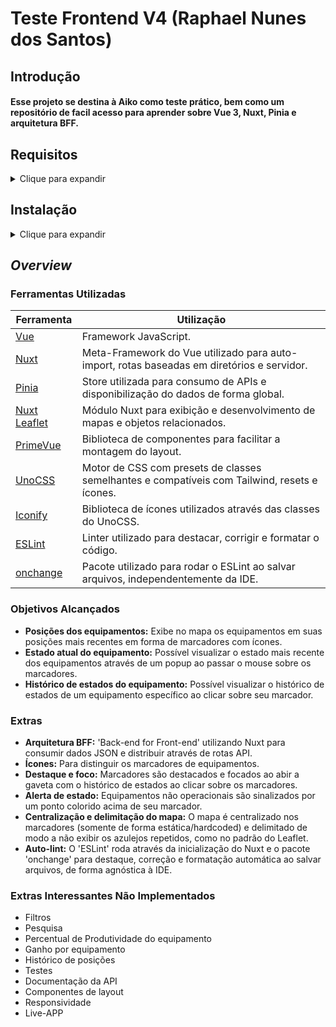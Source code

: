 # Teste Frontend V4 (Raphael Nunes dos Santos)

## Introdução

#### Esse projeto se destina à Aiko como teste prático, bem como um repositório de facil acesso para aprender sobre Vue 3, Nuxt, Pinia e arquitetura BFF.

## Requisitos

<details>
<summary>Clique para expandir</summary>
  
* [VSCode IDE](https://code.visualstudio.com/Download)
* [GIT](https://git-scm.com/downloads)
* [Node.JS + NPM](https://nodejs.org/en/download/)
* [PNPM](https://pnpm.io) ```Opcional```

</details>

## Instalação

<details>
<summary>Clique para expandir</summary>

* Baixe e instale as ferramentas requeridas;
* No VSCode, abra uma nova pasta de sua preferência;
* Abra o terminal (Terminal -> Novo Terminal);
* Clone o projeto:

> git clone https://github.com/RaphaelNunes10/teste-frontend-v4.git

* Altere a branch:

> git checkout 'teste/raphael-nunes-dos-santos'  
OU  
> git switch 'teste/raphael-nunes-dos-santos'  

* Instale as dependências:

\* Se preferir utilizar outro gerenciador de pacotes que seja o PNPM, remova o arquivo "pnpm-lock.yaml" antes de prosseguir.  
> pnpm i  
OU  
> npm install  
OU  
> yarn install

* Ative o lint ```Opcional```

\* Não faça isso antes de instalar as dependências e não suba essa alteração se pretender subir o projeto com Netlify, Vercel, etc.

Descomente este trecho de código do arquivo "nuxt.config.mjs"

```
hooks: {  
  'build:before': () => {  
    exec('pnpm lint-watch', (err, stdout, stderr) => {  
      if (err) {  
        console.error(`lint-watch error: ${stderr}`)  
        throw err  
      }  
      console.log(stdout)  
    })  
  },  
},  
```

* Inicie o projeto em modo de desenvolvimento:

> pnpm dev  
OU  
> npm run dev  
OU  
> yarn dev  

\* O projeto abrirá por padrão em http://localhost:3000/ ou http://127.0.0.1:3000/.

OBS.: Se você já tiver um projeto rodando no endereço padrão de *localhost* na porta 3000 o projeto abrirá em uma nova porta, então fique atento no que apareçe no terminal.

</details>
  
## *Overview*

### Ferramentas Utilizadas

| **Ferramenta**                                     | **Utilização**                                                                               |
| -------------------------------------------------- | -------------------------------------------------------------------------------------------- |
| [Vue](https://vuejs.org)                           | Framework JavaScript.                                                                        |
| [Nuxt](https://nuxt.com)                           | Meta-Framework do Vue utilizado para auto-import, rotas baseadas em diretórios e servidor.   |
| [Pinia](https://pinia.vuejs.org)                   | Store utilizada para consumo de APIs e disponibilização do dados de forma global.            |
| [Nuxt Leaflet](https://leaflet.nuxtjs.org)         | Módulo Nuxt para exibição e desenvolvimento de mapas e objetos relacionados.                 |
| [PrimeVue](https://primevue.org)                   | Biblioteca de componentes para facilitar a montagem do layout.                               |
| [UnoCSS](https://unocss.dev)                       | Motor de CSS com presets de classes semelhantes e compatíveis com Tailwind, resets e ícones. |
| [Iconify](https://iconify.design)                  | Biblioteca de ícones utilizados através das classes do UnoCSS.                               |
| [ESLint](https://eslint.org)                       | Linter utilizado para destacar, corrigir e formatar o código.                                |
| [onchange](https://www.npmjs.com/package/onchange) | Pacote utilizado para rodar o ESLint ao salvar arquivos, independentemente da IDE.           |

### Objetivos Alcançados

* **Posições dos equipamentos:** Exibe no mapa os equipamentos em suas posições mais recentes em forma de marcadores com ícones.
* **Estado atual do equipamento:** Possível visualizar o estado mais recente dos equipamentos através de um popup ao passar o mouse sobre os marcadores. 
* **Histórico de estados do equipamento:** Possível visualizar o histórico de estados de um equipamento específico ao clicar sobre seu marcador.

### Extras

* **Arquitetura BFF:** 'Back-end for Front-end' utilizando Nuxt para consumir dados JSON e distribuir através de rotas API.
* **Ícones:** Para distinguir os marcadores de equipamentos.
* **Destaque e foco:** Marcadores são destacados e focados ao abir a gaveta com o histórico de estados ao clicar sobre os marcadores.
* **Alerta de estado:** Equipamentos não operacionais são sinalizados por um ponto colorido acima de seu marcador.
* **Centralização e delimitação do mapa:** O mapa é centralizado nos marcadores (somente de forma estática/hardcoded) e delimitado de modo a não exibir os azulejos repetidos, como no padrão do Leaflet.
* **Auto-lint:** O 'ESLint' roda através da inicialização do Nuxt e o pacote 'onchange' para destaque, correção e formatação automática ao salvar arquivos, de forma agnóstica à IDE.

### Extras Interessantes Não Implementados

* Filtros
* Pesquisa
* Percentual de Produtividade do equipamento
* Ganho por equipamento
* Histórico de posições
* Testes
* Documentação da API
* Componentes de layout
* Responsividade
* Live-APP


